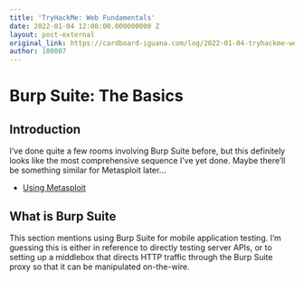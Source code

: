 ```yaml
---
title: 'TryHackMe: Web Fundamentals'
date: 2022-01-04 12:00:00.000000000 Z
layout: post-external
original_link: https://cardboard-iguana.com/log/2022-01-04-tryhackme-web-fundamentals.html
author: 100007
---
```


# Burp Suite: The Basics

## Introduction

I’ve done quite a few rooms involving Burp Suite before, but this definitely looks like the most comprehensive sequence I’ve yet done. Maybe there’ll be something similar for Metasploit later…

- [Using Metasploit](https://cardboard-iguana.com/notes/metasploit.html)

## What is Burp Suite

This section mentions using Burp Suite for mobile application testing. I’m guessing this is either in reference to directly testing server APIs, or to setting up a middlebox that directs HTTP traffic through the Burp Suite proxy so that it can be manipulated on-the-wire.

